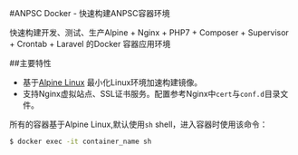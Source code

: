 #ANPSC Docker - 快速构建ANPSC容器环境

快速构建开发、测试、生产Alpine + Nginx + PHP7 + Composer + Supervisor + Crontab + Laravel 的Docker 容器应用环境


##主要特性

+ 基于[Alpine Linux](https://alpinelinux.org/) 最小化Linux环境加速构建镜像。 
+ 支持Nginx虚拟站点、SSL证书服务。配置参考Nginx中`cert`与`conf.d`目录文件。

所有的容器基于Alpine Linux,默认使用`sh` shell，进入容器时使用该命令：

```bash
$ docker exec -it container_name sh
```